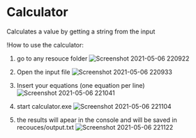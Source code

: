 # Calculator
Calculates a value by getting a string from the input

!How to use the calculator:

1. go to any resouce folder
![Screenshot 2021-05-06 220922](https://user-images.githubusercontent.com/39218621/117360490-2782d300-aeb9-11eb-84bb-ec864155550e.png)


2. Open the input file
![Screenshot 2021-05-06 220933](https://user-images.githubusercontent.com/39218621/117360480-23ef4c00-aeb9-11eb-8fad-886edc92e4b9.png)


3. Insert your equations (one equation per line)
![Screenshot 2021-05-06 221041](https://user-images.githubusercontent.com/39218621/117360462-1f2a9800-aeb9-11eb-86a2-e4efac4e3031.png)


4. start calculator.exe
![Screenshot 2021-05-06 221104](https://user-images.githubusercontent.com/39218621/117360445-18038a00-aeb9-11eb-8984-be3a144e2b9c.png)

5. the results will apear in the console and will be saved in recouces/output.txt
![Screenshot 2021-05-06 221122](https://user-images.githubusercontent.com/39218621/117360423-1043e580-aeb9-11eb-9bf4-fbddbfd14016.png)


